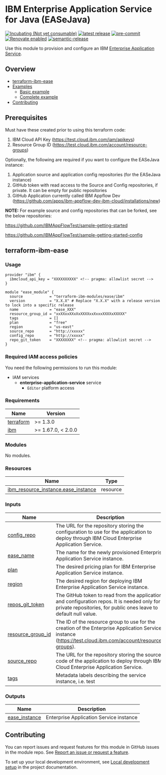 <!-- Update this title with a descriptive name. Use sentence case. -->
# IBM Enterprise Application Service for Java (EASeJava)

<!--
Update status and "latest release" badges:
  1. For the status options, see https://terraform-ibm-modules.github.io/documentation/#/badge-status
  2. Update the "latest release" badge to point to the correct module's repo. Replace "terraform-ibm-module-template" in two places.
-->
[![Incubating (Not yet consumable)](https://img.shields.io/badge/status-Incubating%20(Not%20yet%20consumable)-red)](https://terraform-ibm-modules.github.io/documentation/#/badge-status)
[![latest release](https://img.shields.io/github/v/release/terraform-ibm-modules/terraform-ibm-ease?logo=GitHub&sort=semver)](https://github.com/terraform-ibm-modules/terraform-ibm-ease/releases/latest)
[![pre-commit](https://img.shields.io/badge/pre--commit-enabled-brightgreen?logo=pre-commit&logoColor=white)](https://github.com/pre-commit/pre-commit)
[![Renovate enabled](https://img.shields.io/badge/renovate-enabled-brightgreen.svg)](https://renovatebot.com/)
[![semantic-release](https://img.shields.io/badge/%20%20%F0%9F%93%A6%F0%9F%9A%80-semantic--release-e10079.svg)](https://github.com/semantic-release/semantic-release)

<!--
Add a description of modules in this repo.
Expand on the repo short description in the .github/settings.yml file.

For information, see "Module names and descriptions" at
https://terraform-ibm-modules.github.io/documentation/#/implementation-guidelines?id=module-names-and-descriptions
-->

Use this module to provision and configure an IBM [Enterprise Application Service](https://test.cloud.ibm.com/catalog/services/ease).


<!-- The following content is automatically populated by the pre-commit hook -->
<!-- BEGIN OVERVIEW HOOK -->
## Overview
* [terraform-ibm-ease](#terraform-ibm-ease)
* [Examples](./examples)
    * [Basic example](./examples/basic-no-config)
    * [Complete example](./examples/complete)
* [Contributing](#contributing)
<!-- END OVERVIEW HOOK -->


<!--
If this repo contains any reference architectures, uncomment the heading below and link to them.
(Usually in the `/reference-architectures` directory.)
See "Reference architecture" in the public documentation at
https://terraform-ibm-modules.github.io/documentation/#/implementation-guidelines?id=reference-architecture
-->
<!-- ## Reference architectures -->

## Prerequisites
Must have these created prior to using this terraform code:

1. IBM Cloud API Key (https://test.cloud.ibm.com/iam/apikeys)
2. Resource Group ID (https://test.cloud.ibm.com/account/resource-groups)

Optionally, the following are required if you want to configure the EASeJava instance:

1. Application source and application config repositories (for the EASeJava instance)
2. GitHub token with read access to the Source and Config repositories, if private. It can be empty for public repositories
3. GitHub Application currently called IBM Appflow Dev (https://github.com/apps/ibm-appflow-dev-ibm-cloud/installations/new)

**NOTE:** For example source and config repositories that can be forked, see the below repositories:

https://github.com/IBMAppFlowTest/sample-getting-started

https://github.com/IBMAppFlowTest/sample-getting-started-config

<!-- Replace this heading with the name of the root level module (the repo name) -->
## terraform-ibm-ease

### Usage

<!--
Add an example of the use of the module in the following code block.

Use real values instead of "var.<var_name>" or other placeholder values
unless real values don't help users know what to change.
-->

```hcl
provider "ibm" {
  ibmcloud_api_key = "XXXXXXXXXX" <!-- pragma: allowlist secret -->
}

module "ease_module" {
  source            = "terraform-ibm-modules/ease/ibm"
  version           = "X.X.X" # Replace "X.X.X" with a release version to lock into a specific release
  name              = "ease_XXX"
  resource_group_id = "xxXXxxXXxXxXXXXxxXxxxXXXXxXXXXX"
  tags              = []
  plan              = "free"
  region            = "us-east"
  source_repo       = "http://xxxxx"
  config_repo       = "http://xxxxx"
  repo_git_token    = "XXXXXXXX" <!-- pragma: allowlist secret -->
}
```



### Required IAM access policies

<!-- PERMISSIONS REQUIRED TO RUN MODULE
If this module requires permissions, uncomment the following block and update
the sample permissions, following the format.
Replace the sample Account and IBM Cloud service names and roles with the
information in the console at
Manage > Access (IAM) > Access groups > Access policies.
-->

You need the following permissions to run this module:

- IAM services
    - **enterprise-application-service** service
        - `Editor` platform access

<!-- NO PERMISSIONS FOR MODULE
If no permissions are required for the module, uncomment the following
statement instead the previous block.
-->

<!--
No permissions are needed to run this module.
-->

<!-- The following content is automatically populated by the pre-commit hook -->
<!-- BEGINNING OF PRE-COMMIT-TERRAFORM DOCS HOOK -->
### Requirements

| Name | Version |
|------|---------|
| <a name="requirement_terraform"></a> [terraform](#requirement\_terraform) | >= 1.3.0 |
| <a name="requirement_ibm"></a> [ibm](#requirement\_ibm) | >= 1.67.0, < 2.0.0 |

### Modules

No modules.

### Resources

| Name | Type |
|------|------|
| [ibm_resource_instance.ease_instance](https://registry.terraform.io/providers/ibm-cloud/ibm/latest/docs/resources/resource_instance) | resource |

### Inputs

| Name | Description | Type | Default | Required |
|------|-------------|------|---------|:--------:|
| <a name="input_config_repo"></a> [config\_repo](#input\_config\_repo) | The URL for the repository storing the configuration to use for the application to deploy through IBM Cloud Enterprise Application Service. | `string` | `null` | no |
| <a name="input_ease_name"></a> [ease\_name](#input\_ease\_name) | The name for the newly provisioned Enterprise Application Service instance. | `string` | n/a | yes |
| <a name="input_plan"></a> [plan](#input\_plan) | The desired pricing plan for IBM Enterprise Application Service instance. | `string` | `"staging"` | no |
| <a name="input_region"></a> [region](#input\_region) | The desired region for deploying IBM Enterprise Application Service instance. | `string` | `"us-east"` | no |
| <a name="input_repos_git_token"></a> [repos\_git\_token](#input\_repos\_git\_token) | The GitHub token to read from the application and configuration repos. It is needed only for private repositories, for public ones leave to default null value. | `string` | `null` | no |
| <a name="input_resource_group_id"></a> [resource\_group\_id](#input\_resource\_group\_id) | The ID of the resource group to use for the creation of the Enterprise Application Service instance (https://test.cloud.ibm.com/account/resource-groups). | `string` | n/a | yes |
| <a name="input_source_repo"></a> [source\_repo](#input\_source\_repo) | The URL for the repository storing the source code of the application to deploy through IBM Cloud Enterprise Application Service. | `string` | `null` | no |
| <a name="input_tags"></a> [tags](#input\_tags) | Metadata labels describing the service instance, i.e. test | `list(string)` | `[]` | no |

### Outputs

| Name | Description |
|------|-------------|
| <a name="output_ease_instance"></a> [ease\_instance](#output\_ease\_instance) | Enterprise Application Service instance |
<!-- END OF PRE-COMMIT-TERRAFORM DOCS HOOK -->

<!-- Leave this section as is so that your module has a link to local development environment set-up steps for contributors to follow -->
## Contributing

You can report issues and request features for this module in GitHub issues in the module repo. See [Report an issue or request a feature](https://github.com/terraform-ibm-modules/.github/blob/main/.github/SUPPORT.md).

To set up your local development environment, see [Local development setup](https://terraform-ibm-modules.github.io/documentation/#/local-dev-setup) in the project documentation.
